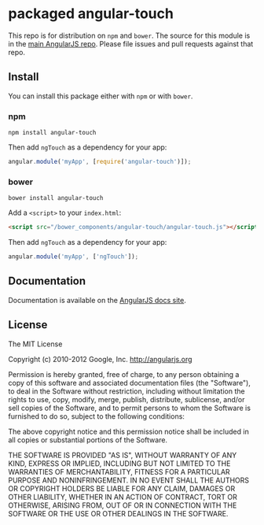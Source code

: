 # packaged angular-touch

This repo is for distribution on `npm` and `bower`. The source for this module is in the
[main AngularJS repo](https://github.com/angular/angular.js/tree/master/src/ngTouch).
Please file issues and pull requests against that repo.

## Install

You can install this package either with `npm` or with `bower`.

### npm

```shell
npm install angular-touch
```

Then add `ngTouch` as a dependency for your app:

```javascript
angular.module('myApp', [require('angular-touch')]);
```

### bower

```shell
bower install angular-touch
```

Add a `<script>` to your `index.html`:

```html
<script src="/bower_components/angular-touch/angular-touch.js"></script>
```

Then add `ngTouch` as a dependency for your app:

```javascript
angular.module('myApp', ['ngTouch']);
```

## Documentation

Documentation is available on the
[AngularJS docs site](http://docs.angularjs.org/api/ngTouch).

## License

The MIT License

Copyright (c) 2010-2012 Google, Inc. http://angularjs.org

Permission is hereby granted, free of charge, to any person obtaining a copy
of this software and associated documentation files (the "Software"), to deal
in the Software without restriction, including without limitation the rights
to use, copy, modify, merge, publish, distribute, sublicense, and/or sell
copies of the Software, and to permit persons to whom the Software is
furnished to do so, subject to the following conditions:

The above copyright notice and this permission notice shall be included in
all copies or substantial portions of the Software.

THE SOFTWARE IS PROVIDED "AS IS", WITHOUT WARRANTY OF ANY KIND, EXPRESS OR
IMPLIED, INCLUDING BUT NOT LIMITED TO THE WARRANTIES OF MERCHANTABILITY,
FITNESS FOR A PARTICULAR PURPOSE AND NONINFRINGEMENT. IN NO EVENT SHALL THE
AUTHORS OR COPYRIGHT HOLDERS BE LIABLE FOR ANY CLAIM, DAMAGES OR OTHER
LIABILITY, WHETHER IN AN ACTION OF CONTRACT, TORT OR OTHERWISE, ARISING FROM,
OUT OF OR IN CONNECTION WITH THE SOFTWARE OR THE USE OR OTHER DEALINGS IN
THE SOFTWARE.
